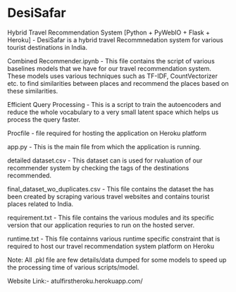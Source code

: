 # DesiSafar
Hybrid Travel Recommendation System [Python + PyWebIO + Flask + Heroku] - DesiSafar is a hybrid travel Recommnedation system for various tourist destinations in India.

Combined Recommender.ipynb - This file contains the script of various baselines models that we have for our travel recommendation system. These models uses various techniques such as TF-IDF, CountVectorizer etc. to find similarities between places and recommend the places based on these similarities.

Efficient Query Processing - This is a script to train the autoencoders and reduce the whole vocabulary to a very small latent space which helps us process the query faster.

Procfile - file required for hosting the application on Heroku platform

app.py - This is the main file from which the application is running.

detailed dataset.csv - This dataset can is used for rvaluation of our recommender system by checking the tags of the destinations recommended.

final_dataset_wo_duplicates.csv - This file contains the dataset the has been created by scraping various travel websites and contains tourist places related to India.

requirement.txt - This file contains the various modules and its specific version that our application requries to run on the hosted server.

runtime.txt - This file containns various runtime specific constraint that is required to host our travel recommendation system platform on Heroku

Note: All .pkl file are few details/data dumped for some models to speed up the processing time of various scripts/model.

Website Link:- atulfirstheroku.herokuapp.com/
